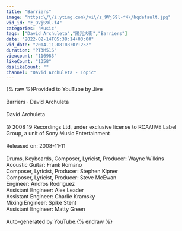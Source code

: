 ```yaml
---
title: "Barriers"
image: "https:\/\/i.ytimg.com\/vi\/z_9VjS9l-f4\/hqdefault.jpg"
vid_id: "z_9VjS9l-f4"
categories: "Music"
tags: ["David Archuleta","陽光大衛","Barriers"]
date: "2022-02-14T05:38:14+03:00"
vid_date: "2014-11-08T08:07:25Z"
duration: "PT3M51S"
viewcount: "116983"
likeCount: "1358"
dislikeCount: ""
channel: "David Archuleta - Topic"
---
```

{% raw %}Provided to YouTube by Jive<br /><br />Barriers · David Archuleta<br /><br />David Archuleta<br /><br />℗ 2008 19 Recordings Ltd, under exclusive license to RCA/JIVE Label Group, a unit of Sony Music Entertainment<br /><br />Released on: 2008-11-11<br /><br />Drums, Keyboards, Composer, Lyricist, Producer: Wayne Wilkins<br />Acoustic  Guitar: Frank Romano<br />Composer, Lyricist, Producer: Stephen Kipner<br />Composer, Lyricist, Producer: Steve McEwan<br />Engineer: Andros Rodriguez<br />Assistant  Engineer: Alex Leader<br />Assistant  Engineer: Charlie Kramsky<br />Mixing  Engineer: Spike Stent<br />Assistant  Engineer: Matty Green<br /><br />Auto-generated by YouTube.{% endraw %}
